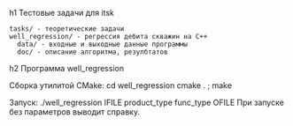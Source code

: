 h1 Тестовые задачи для itsk

    tasks/ - теоретические задачи
    well_regression/ - регрессия дебита скважин на С++
      data/ - входные и выходные данные программы
      doc/ - описание алгоритма, резулбтатов
      
h2 Программа well_regression

Сборка утилитой CMake:
    cd well_regression
    cmake . ; make

Запуск:
    ./well_regression IFILE product_type func_type OFILE
При запуске без параметров выводит справку.


